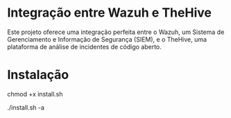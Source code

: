 # Integração entre Wazuh e TheHive

Este projeto oferece uma integração perfeita entre o Wazuh, um Sistema de Gerenciamento e Informação de Segurança (SIEM), e o TheHive, uma plataforma de análise de incidentes de código aberto.

# Instalação

chmod +x install.sh

./install.sh -a

